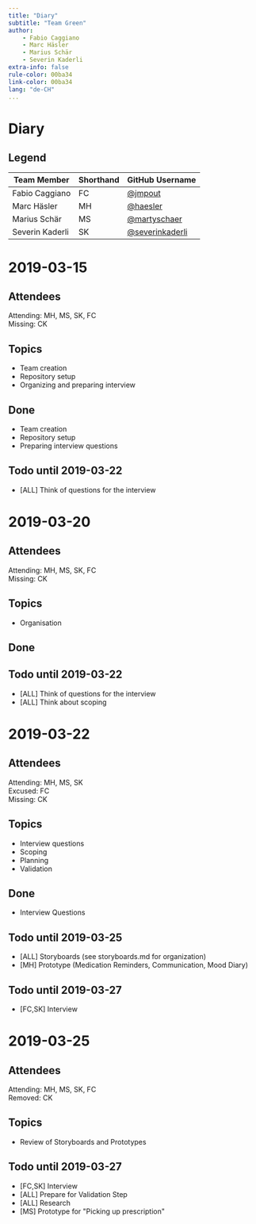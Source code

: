 ```yaml
---
title: "Diary"
subtitle: "Team Green"
author:
    - Fabio Caggiano
    - Marc Häsler
    - Marius Schär
    - Severin Kaderli
extra-info: false
rule-color: 00ba34
link-color: 00ba34
lang: "de-CH"
... 
```


# Diary
## Legend

| Team Member      | Shorthand | GitHub Username                                       |
| ---------------- | --------- | ----------------------------------------------------- |
| Fabio Caggiano   | FC        | [\@jmpout](https://github.com/jmpout)                 |
| Marc Häsler      | MH        | [\@haesler](https://github.com/haesler)               |
| Marius Schär     | MS        | [\@martyschaer](https://github.com/martyschaer)       |
| Severin Kaderli  | SK        | [\@severinkaderli](https://github.com/severinkaderli) |

# 2019-03-15
## Attendees
Attending: MH, MS, SK, FC  
Missing: CK

## Topics
- Team creation
- Repository setup
- Organizing and preparing interview

## Done
- Team creation
- Repository setup
- Preparing interview questions

## Todo until 2019-03-22
- [ALL] Think of questions for the interview

# 2019-03-20
## Attendees
Attending: MH, MS, SK, FC  
Missing: CK

## Topics
- Organisation

## Done

## Todo until 2019-03-22
- [ALL] Think of questions for the interview
- [ALL] Think about scoping

# 2019-03-22
## Attendees
Attending: MH, MS, SK  
Excused: FC  
Missing: CK

## Topics
- Interview questions
- Scoping
- Planning
- Validation

## Done
- Interview Questions

## Todo until 2019-03-25
- [ALL] Storyboards (see storyboards.md for organization)
- [MH] Prototype (Medication Reminders, Communication, Mood Diary)

## Todo until 2019-03-27
- [FC,SK] Interview

# 2019-03-25
## Attendees
Attending: MH, MS, SK, FC  
Removed: CK

## Topics
- Review of Storyboards and Prototypes

## Todo until 2019-03-27
- [FC,SK] Interview
- [ALL] Prepare for Validation Step
- [ALL] Research
- [MS] Prototype for "Picking up prescription"
